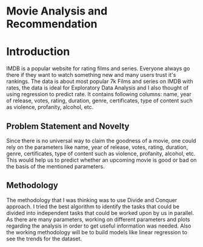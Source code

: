 # Movie Analysis and Recommendation

# Introduction

IMDB is a popular website for rating films and series. Everyone always go there if they want to watch something new and many users trust it's rankings. The data is about most popular 7k Films and series on IMDB with rates, the data is ideal for Exploratory Data Analysis and I also thought of using regression to predict rate. It contains following columns: name, year of release, votes, rating, duration, genre, certificates, type of content such as violence, profanity, alcohol, etc.

## Problem Statement and Novelty

Since there is no universal way to claim the goodness of a movie, one could rely on the parameters like name, year of release, votes, rating, duration, genre, certificates, type of content such as violence, profanity, alcohol, etc. This would help us to predict whether an upcoming movie is good or bad on the basis of the mentioned parameters.

## Methodology

The methodology that I was thinking was to use Divide and Conquer approach. I tried the best algorithm to identify the tasks that could be divided into independent tasks that could be worked upon by us in parallel. As there are many parameters, working on different parameters and plots regarding the analysis in order to get useful information was needed. Also the working methodology will be to build models like linear regression to see the trends for the dataset.
